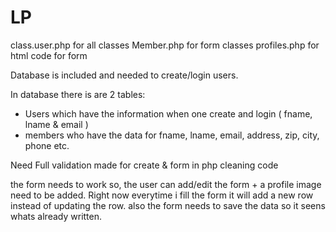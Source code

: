 # LP
class.user.php for all classes
Member.php for form classes
profiles.php for html code for form


Database is included and needed to create/login users.


In database there is are 2 tables: 
 - Users which have the information when one create and login ( fname, lname & email )
 - members who have the data for fname, lname, email, address, zip, city, phone etc.

Need Full validation made for create & form in php
cleaning code

the form needs to work so, the user can add/edit the form + a profile image need to be added.
Right now everytime i fill the form it will add a new row instead of updating the row.
also the form needs to save the data so it seens whats already written.
